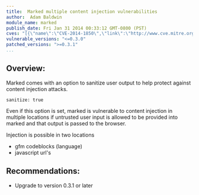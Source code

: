 ```yaml
---
title:  Marked multiple content injection vulnerabilities
author:  Adam Baldwin
module_name: marked
publish_date: Fri Jan 31 2014 00:33:12 GMT-0800 (PST)
cves: "[{\"name\":\"CVE-2014-1850\",\"link\":\"http://www.cve.mitre.org/cgi-bin/cvename.cgi?name=CVE-2014-1850\"},{\"name\":\"CVE-2014-3743\",\"link\":\"http://cve.mitre.org/cgi-bin/cvename.cgi?name=CVE-2014-3743\"}]"
vulnerable_versions: "<=0.3.0"
patched_versions: ">=0.3.1"
...
```


## Overview:
Marked comes with an option to sanitize user output to help protect against content injection attacks.

```sanitize: true```

Even if this option is set, marked is vulnerable to content injection in multiple locations if untrusted user input is allowed to be provided into marked and that output is passed to the browser.

Injection is possible in two locations

- gfm codeblocks (language)
- javascript url's

## Recommendations:

- Upgrade to version 0.3.1 or later


